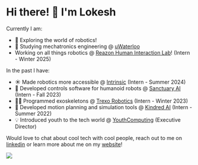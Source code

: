 # Hi there! 👋 I'm Lokesh

<!--
**1lokeshpatel/1lokeshpatel** is a ✨ _special_ ✨ repository because its `README.md` (this file) appears on your GitHub profile.

Here are some ideas to get you started:
-->
Currently I am:
- 🔭 Exploring the world of robotics!
- 🌱 Studying mechatronics engineering @ [uWaterloo](https://uwaterloo.ca/)
- Working on all things robotics @ [Reazon Human Interaction Lab](https://research.reazon.jp/)! (Intern - Winter 2025)

In the past I have:
- ☀️ Made robotics more accessible @ [Intrinsic](https://www.intrinsic.ai/) (Intern - Summer 2024)
- 🤖 Developed controls software for humanoid robots @ [Sanctuary AI](https://sanctuary.ai/) (Intern - Fall 2023)
- 🚶🏽 Programmed exoskeletons @ [Trexo Robotics](https://trexorobotics.com/) (Intern - Winter 2023)
- 🦾 Developed motion planning and simulation tools @ [Kindred AI](https://www.kindred.ai/) (Intern - Summer 2022)
- 💡 Introduced youth to the tech world @ [YouthComputing](https://youthcomputing.ca/) (Executive Director)

Would love to chat about cool tech with cool people, reach out to me on [linkedin](https://www.linkedin.com/in/1lokeshpatel/) or learn more about me on my [website](https://www.lokeshpatel.ca/)!

![](https://komarev.com/ghpvc/?username=1lokeshpatel&color=blue)</h1> 
